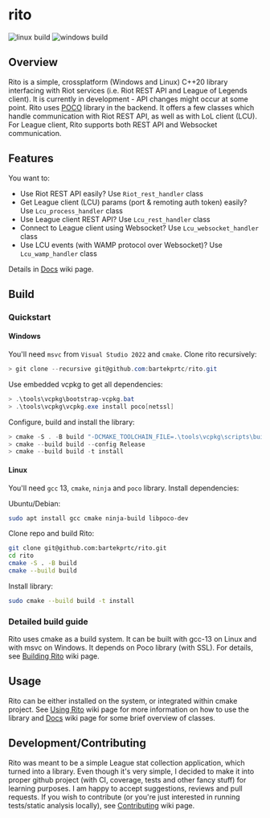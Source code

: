 # rito

![linux build](https://github.com/bartekprtc/rito/actions/workflows/linux_gcc_13.yml/badge.svg)
![windows build](https://github.com/bartekprtc/rito/actions/workflows/windows_cl.yml/badge.svg)

## Overview

Rito is a simple, crossplatform (Windows and Linux) C++20 library interfacing with Riot services (i.e. Riot REST API and League of Legends client). It is currently in development - API changes might occur at some point. Rito uses [POCO](https://github.com/pocoproject/poco) library in the backend. It offers a few classes which handle communication with Riot REST API, as well as with LoL client (LCU). For League client, Rito supports both REST API and Websocket communication.

## Features

You want to:
- Use Riot REST API easily? Use `Riot_rest_handler` class
- Get League client (LCU) params (port & remoting auth token) easily? Use `Lcu_process_handler` class
- Use League client REST API? Use `Lcu_rest_handler` class
- Connect to League client using Websocket? Use `Lcu_websocket_handler` class
- Use LCU events (with WAMP protocol over Websocket)? Use `Lcu_wamp_handler` class

Details in [Docs](https://github.com/bartekprtc/rito/wiki/Docs) wiki page.

## Build

### Quickstart

#### Windows

You'll need `msvc` from `Visual Studio 2022` and `cmake`. Clone rito recursively:

``` powershell
> git clone --recursive git@github.com:bartekprtc/rito.git
```

Use embedded vcpkg to get all dependencies:

``` powershell
> .\tools\vcpkg\bootstrap-vcpkg.bat
> .\tools\vcpkg\vcpkg.exe install poco[netssl]
```

Configure, build and install the library:

``` powershell
> cmake -S . -B build "-DCMAKE_TOOLCHAIN_FILE=.\tools\vcpkg\scripts\buildsystems\vcpkg.make"
> cmake --build build --config Release
> cmake --build build -t install
```

#### Linux

You'll need `gcc` 13, `cmake`, `ninja` and `poco` library. Install dependencies:

Ubuntu/Debian:

``` bash
sudo apt install gcc cmake ninja-build libpoco-dev
```

Clone repo and build Rito:

``` bash
git clone git@github.com:bartekprtc/rito.git
cd rito
cmake -S . -B build
cmake --build build
```

Install library:

``` bash
sudo cmake --build build -t install
```

### Detailed build guide

Rito uses cmake as a build system. It can be built with gcc-13 on Linux and with msvc on Windows. It depends on Poco library (with SSL). For details, see [Building Rito](https://github.com/bartekprtc/rito/wiki/Building-Rito) wiki page.

## Usage
Rito can be either installed on the system, or integrated within cmake project. See [Using Rito](https://github.com/bartekprtc/rito/wiki/Using-Rito) wiki page for more information on how to use the library and [Docs](https://github.com/bartekprtc/rito/wiki/Docs) wiki page for some brief overview of classes.

## Development/Contributing
Rito was meant to be a simple League stat collection application, which turned into a library. Even though it's very simple, I decided to make it into proper github project (with CI, coverage, tests and other fancy stuff) for learning purposes. I am happy to accept suggestions, reviews and pull requests. If you wish to contribute (or you're just interested in running tests/static analysis locally), see [Contributing](https://github.com/bartekprtc/rito/wiki/Contributing) wiki page.
